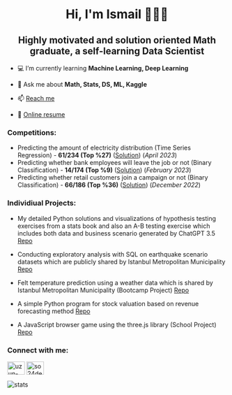 <h1 align="center">Hi, I'm Ismail 🙋🏻‍♂️</h1>
<h2 align="center">Highly motivated and solution oriented Math graduate, a self-learning Data Scientist</h2>


- 💻 I’m currently learning **Machine Learning, Deep Learning**

- 💬 Ask me about **Math, Stats, DS, ML, Kaggle**

- 📫 [Reach me](mailto:so24def@gmail.com)

- 📄 [Online resume](https://rxresu.me/so24def/public)

### Competitions: 

- Predicting the amount of electricity distribution (Time Series Regression) - **61/234 (Top %27)** ([Solution](https://github.com/so24def/top27percent_61th_Kaggle_datathon_energy_distribution_prediction)) (_April 2023_)
- Predicting whether bank employees will leave the job or not (Binary Classification) - **14/174 (Top %9)** ([Solution](https://github.com/so24def/top9percent_14th_Kaggle_datathon_employee_churn_prediction)) (_February 2023_)
- Predicting whether retail customers join a campaign or not (Binary Classification) - **66/186 (Top %36)** ([Solution](https://github.com/so24def/top36percent_66th_Kaggle_datathon_retail_campaign_prediction)) (_December 2022_)

### Individiual Projects:
- My detailed Python solutions and visualizations of hypothesis testing exercises from a stats book  and also an A-B testing exercise which includes both data and business scenario generated by ChatGPT 3.5 [Repo](https://github.com/so24def/hypothesis_ab_testing_exercises) 

- Conducting exploratory analysis with SQL on earthquake scenario datasets which are publicly shared by Istanbul Metropolitan Municipality [Repo](https://github.com/so24def/SQL_earthquake_scenario_exploratory_analysis)

- Felt temperature prediction using a weather data which is shared by Istanbul Metropolitan Municipality (Bootcamp Project) [Repo](https://github.com/so24def/Techcareer.net_DSBootcamp_Felt_Temp_Prediction_Regression)

- A simple Python program for stock valuation based on revenue forecasting method [Repo](https://github.com/so24def/py_borsa_temel_analiz_programi)

- A JavaScript browser game using the three.js library (School Project) [Repo](https://github.com/so24def/js_simple_obstacle_game)


### Connect with me:

<a href="https://linkedin.com/in/uzun-ismail" target="blank"><img align="center" src="https://raw.githubusercontent.com/rahuldkjain/github-profile-readme-generator/master/src/images/icons/Social/linked-in-alt.svg" alt="uzun-ismail" height="30" width="40" /></a>
<a href="https://kaggle.com/so24def" target="blank"><img align="center" src="https://raw.githubusercontent.com/rahuldkjain/github-profile-readme-generator/master/src/images/icons/Social/kaggle.svg" alt="so24def" height="30" width="40" /></a>
</p>

![stats](https://github-readme-stats.vercel.app/api?username=so24def&show_icons=true&theme=gotham)
